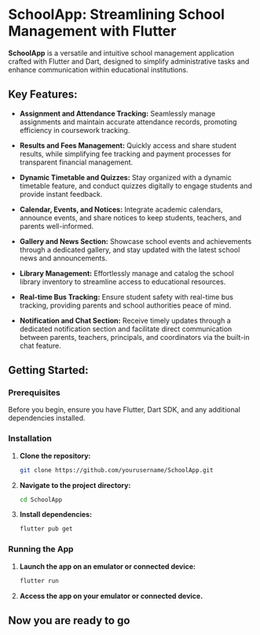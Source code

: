 # SchoolApp: Streamlining School Management with Flutter

**SchoolApp** is a versatile and intuitive school management application crafted with Flutter and Dart, designed to simplify administrative tasks and enhance communication within educational institutions.

## Key Features:

- **Assignment and Attendance Tracking:** Seamlessly manage assignments and maintain accurate attendance records, promoting efficiency in coursework tracking.

- **Results and Fees Management:** Quickly access and share student results, while simplifying fee tracking and payment processes for transparent financial management.

- **Dynamic Timetable and Quizzes:** Stay organized with a dynamic timetable feature, and conduct quizzes digitally to engage students and provide instant feedback.

- **Calendar, Events, and Notices:** Integrate academic calendars, announce events, and share notices to keep students, teachers, and parents well-informed.

- **Gallery and News Section:** Showcase school events and achievements through a dedicated gallery, and stay updated with the latest school news and announcements.

- **Library Management:** Effortlessly manage and catalog the school library inventory to streamline access to educational resources.

- **Real-time Bus Tracking:** Ensure student safety with real-time bus tracking, providing parents and school authorities peace of mind.

- **Notification and Chat Section:** Receive timely updates through a dedicated notification section and facilitate direct communication between parents, teachers, principals, and coordinators via the built-in chat feature.

## Getting Started:

### Prerequisites

Before you begin, ensure you have Flutter, Dart SDK, and any additional dependencies installed.

### Installation

1. **Clone the repository:**
   ```bash
   git clone https://github.com/yourusername/SchoolApp.git
   ```

2. **Navigate to the project directory:**
   ```bash
   cd SchoolApp
   ```

3. **Install dependencies:**
   ```bash
   flutter pub get
   ```

### Running the App

1. **Launch the app on an emulator or connected device:**
   ```bash
   flutter run
   ```

2. **Access the app on your emulator or connected device.**

## Now you are ready to go
